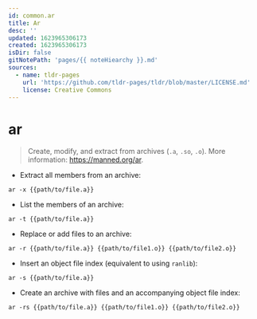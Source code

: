 ```yaml
---
id: common.ar
title: Ar
desc: ''
updated: 1623965306173
created: 1623965306173
isDir: false
gitNotePath: 'pages/{{ noteHiearchy }}.md'
sources:
  - name: tldr-pages
    url: 'https://github.com/tldr-pages/tldr/blob/master/LICENSE.md'
    license: Creative Commons
---
```

# ar

> Create, modify, and extract from archives (`.a`, `.so`, `.o`).
> More information: <https://manned.org/ar>.

- Extract all members from an archive:

`ar -x {{path/to/file.a}}`

- List the members of an archive:

`ar -t {{path/to/file.a}}`

- Replace or add files to an archive:

`ar -r {{path/to/file.a}} {{path/to/file1.o}} {{path/to/file2.o}}`

- Insert an object file index (equivalent to using `ranlib`):

`ar -s {{path/to/file.a}}`

- Create an archive with files and an accompanying object file index:

`ar -rs {{path/to/file.a}} {{path/to/file1.o}} {{path/to/file2.o}}`

